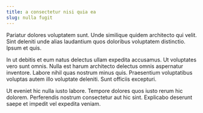 ```yaml
---
title: a consectetur nisi quia ea
slug: nulla fugit
---
```


Pariatur dolores voluptatem sunt. Unde similique quidem architecto qui velit. Sint deleniti unde alias laudantium quos doloribus voluptatem distinctio. Ipsum et quis.

In ut debitis et eum natus delectus ullam expedita accusamus. Ut voluptates vero sunt omnis. Nulla est harum architecto delectus omnis aspernatur inventore. Labore nihil quas nostrum minus quis. Praesentium voluptatibus voluptas autem illo voluptate deleniti. Sunt officiis excepturi.

Ut eveniet hic nulla iusto labore. Tempore dolores quos iusto rerum hic dolorem. Perferendis nostrum consectetur aut hic sint. Explicabo deserunt saepe et impedit vel expedita veniam.
